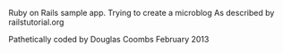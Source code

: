 Ruby on Rails sample app.  Trying to create a microblog
As described by railstutorial.org

Pathetically coded by Douglas Coombs
February 2013